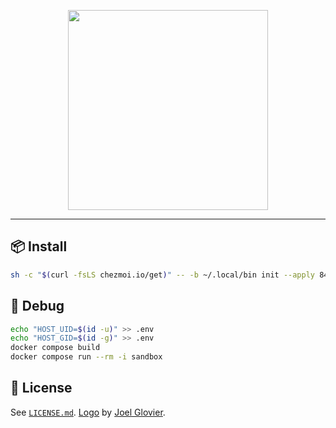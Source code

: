 <p align="center">
  <img
    src="https://raw.githubusercontent.com/jglovier/dotfiles-logo/main/dotfiles-logo.png"
    width="320px"
  />
</p>

---

## 📦 Install

```bash
sh -c "$(curl -fsLS chezmoi.io/get)" -- -b ~/.local/bin init --apply 844196
```

## 👷 Debug

```bash
echo "HOST_UID=$(id -u)" >> .env
echo "HOST_GID=$(id -g)" >> .env
docker compose build
docker compose run --rm -i sandbox
```

## 📄 License

See [`LICENSE.md`](/LICENSE.md). [Logo](https://github.com/jglovier/dotfiles-logo) by [Joel Glovier](https://github.com/jglovier).
